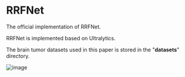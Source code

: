 # RRFNet
The official implementation of RRFNet.

RRFNet is implemented based on Ultralytics.

The brain tumor datasets used in this paper is stored in the "**datasets**" directory.

![image](https://github.com/Mr-cream/RRFNet/blob/main/images/Fig5.jpg)


